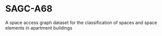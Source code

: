 # SAGC-A68
 A space access graph dataset for the classification of spaces and space elements in apartment buildings
